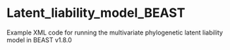 # Latent_liability_model_BEAST
Example XML code for running the multivariate phylogenetic latent liability model in BEAST v1.8.0
